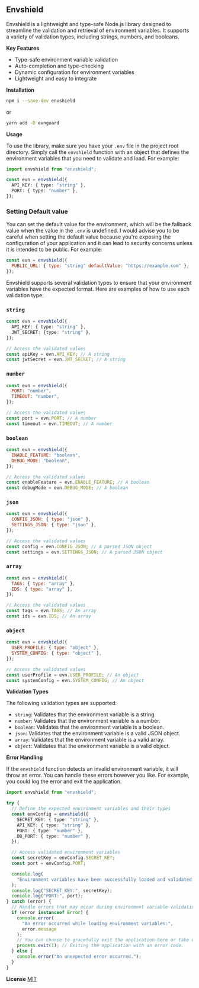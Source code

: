 ## Envshield

Envshield is a lightweight and type-safe Node.js library designed to streamline the validation and retrieval of environment variables. It supports a variety of validation types, including strings, numbers, and booleans.

 <!-- It also provides a convenient way to parse and validate environment variables that contain JSON, URLs, and email addresses. -->

**Key Features**

- Type-safe environment variable validation
- Auto-completion and type-checking
- Dynamic configuration for environment variables
- Lightweight and easy to integrate

**Installation**

```sh
npm i --save-dev envshield
```

or

```sh
yarn add -D evnguard
```

**Usage**

To use the library, make sure you have your `.env` file in the project root directory. Simply call the `envshield` function with an object that defines the environment variables that you need to validate and load. For example:

```ts
import envshield from "envshield";

const evn = envshield({
  API_KEY: { type: "string" },
  PORT: { type: "number" },
});
```

### Setting Default value

You can set the default value for the environment, which will be the fallback value when the value in the `.env` is undefined. I would advise you to be careful when setting the default value because you're exposing the configuration of your application and it can lead to security concerns unless it is intended to be public. For example:

```js
const evn = envshield({
  PUBLIC_URL: { type: "string" defaultValue: "https://example.com" },
});
```

Envshield supports several validation types to ensure that your environment variables have the expected format. Here are examples of how to use each validation type:

### `string`

```ts
const evn = envshield({
  API_KEY: { type: "string" },
  JWT_SECRET: {type: "string" },
});

// Access the validated values
const apiKey = evn.API_KEY; // A string
const jwtSecret = evn.JWT_SECRET; // A string
```

### `number`

```js
const evn = envshield({
  PORT: "number",
  TIMEOUT: "number",
});

// Access the validated values
const port = evn.PORT; // A number
const timeout = evn.TIMEOUT; // A number
```

### `boolean`

```js
const evn = envshield({
  ENABLE_FEATURE: "boolean",
  DEBUG_MODE: "boolean",
});

// Access the validated values
const enableFeature = evn.ENABLE_FEATURE; // A boolean
const debugMode = evn.DEBUG_MODE; // A boolean
```

### `json`

```js
const evn = envshield({
  CONFIG_JSON: { type: "json" },
  SETTINGS_JSON: { type: "json" },
});

// Access the validated values
const config = evn.CONFIG_JSON; // A parsed JSON object
const settings = evn.SETTINGS_JSON; // A parsed JSON object
```

### `array`

```js
const evn = envshield({
  TAGS: { type: "array" },
  IDS: { type: "array" },
});

// Access the validated values
const tags = evn.TAGS; // An array
const ids = evn.IDS; // An array
```

### `object`

```js
const evn = envshield({
  USER_PROFILE: { type: "object" },
  SYSTEM_CONFIG: { type: "object" },
});

// Access the validated values
const userProfile = evn.USER_PROFILE; // An object
const systemConfig = evn.SYSTEM_CONFIG; // An object
```

**Validation Types**

The following validation types are supported:

- `string`: Validates that the environment variable is a string.
- `number`: Validates that the environment variable is a number.
- `boolean`: Validates that the environment variable is a boolean.
- `json`: Validates that the environment variable is a valid JSON object.
- `array`: Validates that the environment variable is a valid array.
- `object`: Validates that the environment variable is a valid object.

**Error Handling**

If the `envshield` function detects an invalid environment variable, it will throw an error. You can handle these errors however you like. For example, you could log the error and exit the application.

```ts
import envshield from "envshield";

try {
  // Define the expected environment variables and their types
  const envConfig = envshield({
    SECRET_KEY: { type: "string" },
    API_KEY: { type: "string" },
    PORT: { type: "number" },
    DB_PORT: { type: "number" },
  });

  // Access validated environment variables
  const secretKey = envConfig.SECRET_KEY;
  const port = envConfig.PORT;

  console.log(
    "Environment variables have been successfully loaded and validated:"
  );
  console.log("SECRET_KEY:", secretKey);
  console.log("PORT:", port);
} catch (error) {
  // Handle errors that may occur during environment variable validation
  if (error instanceof Error) {
    console.error(
      "An error occurred while loading environment variables:",
      error.message
    );
    // You can choose to gracefully exit the application here or take other appropriate actions.
    process.exit(1); // Exiting the application with an error code.
  } else {
    console.error("An unexpected error occurred.");
  }
}
```

**License**
[MIT](/LICENSE)
